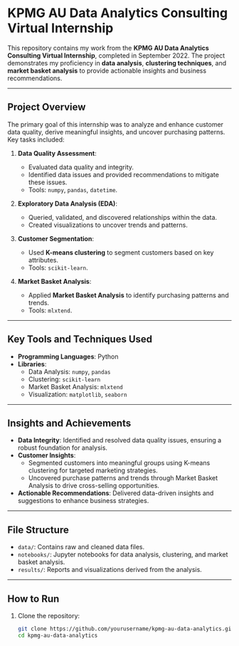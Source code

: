 # KPMG AU Data Analytics Consulting Virtual Internship

This repository contains my work from the **KPMG AU Data Analytics Consulting Virtual Internship**, completed in September 2022. The project demonstrates my proficiency in **data analysis**, **clustering techniques**, and **market basket analysis** to provide actionable insights and business recommendations.

---

## Project Overview

The primary goal of this internship was to analyze and enhance customer data quality, derive meaningful insights, and uncover purchasing patterns. Key tasks included:

1. **Data Quality Assessment**:
   - Evaluated data quality and integrity.
   - Identified data issues and provided recommendations to mitigate these issues.
   - Tools: `numpy`, `pandas`, `datetime`.

2. **Exploratory Data Analysis (EDA)**:
   - Queried, validated, and discovered relationships within the data.
   - Created visualizations to uncover trends and patterns.

3. **Customer Segmentation**:
   - Used **K-means clustering** to segment customers based on key attributes.
   - Tools: `scikit-learn`.

4. **Market Basket Analysis**:
   - Applied **Market Basket Analysis** to identify purchasing patterns and trends.
   - Tools: `mlxtend`.

---

## Key Tools and Techniques Used

- **Programming Languages**: Python
- **Libraries**:
  - Data Analysis: `numpy`, `pandas`
  - Clustering: `scikit-learn`
  - Market Basket Analysis: `mlxtend`
  - Visualization: `matplotlib`, `seaborn`

---

## Insights and Achievements

- **Data Integrity**: Identified and resolved data quality issues, ensuring a robust foundation for analysis.
- **Customer Insights**:
  - Segmented customers into meaningful groups using K-means clustering for targeted marketing strategies.
  - Uncovered purchase patterns and trends through Market Basket Analysis to drive cross-selling opportunities.
- **Actionable Recommendations**: Delivered data-driven insights and suggestions to enhance business strategies.

---

## File Structure

- `data/`: Contains raw and cleaned data files.
- `notebooks/`: Jupyter notebooks for data analysis, clustering, and market basket analysis.
- `results/`: Reports and visualizations derived from the analysis.

---

## How to Run

1. Clone the repository:
   ```bash
   git clone https://github.com/yourusername/kpmg-au-data-analytics.git
   cd kpmg-au-data-analytics
